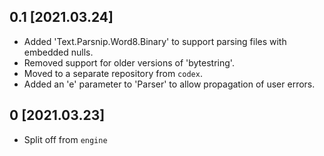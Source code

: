 0.1 [2021.03.24]
----------------
* Added 'Text.Parsnip.Word8.Binary' to support parsing files with embedded nulls.
* Removed support for older versions of 'bytestring'.
* Moved to a separate repository from `codex`.
* Added an 'e' parameter to 'Parser' to allow propagation of user errors.

0 [2021.03.23]
--------------
* Split off from `engine`
